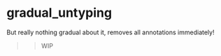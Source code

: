 # gradual_untyping

But really nothing gradual about it, removes all annotations immediately!

>> WIP
